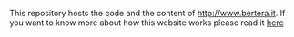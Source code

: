 This repository hosts the code and the content of <http://www.bertera.it>.
If you want to know more about how this website works please read it [here](http://www.bertera.it/how-this-website-works.html)
